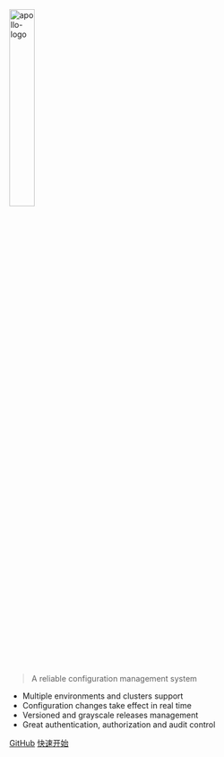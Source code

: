 <img src="https://raw.githubusercontent.com/ctripcorp/apollo/master/doc/images/logo/logo-simple.png" alt="apollo-logo" width="30%">

> A reliable configuration management system

- Multiple environments and clusters support
- Configuration changes take effect in real time
- Versioned and grayscale releases management
- Great authentication, authorization and audit control

[GitHub](https://github.com/ctripcorp/apollo/)
[快速开始](zh/deployment/quick-start.md)